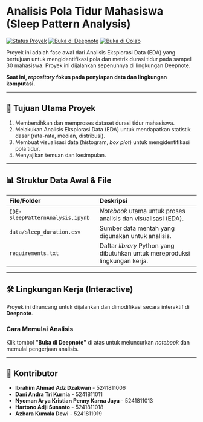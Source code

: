 # Analisis Pola Tidur Mahasiswa (Sleep Pattern Analysis)

[![Status Proyek](https://img.shields.io/badge/Status-In_Progress-yellow)](https://github.com/[GANTI_NAMA_AKUN_GITHUB_ANDA]/[GANTI_NAMA_REPO_ANDA])
[![Buka di Deepnote](https://img.shields.io/badge/Buka%20di%20Deepnote-FF5722?style=flat&logo=jupyter&logoColor=white)](https://deepnote.com/workspace/Catyos-6c14d7d6-5b23-4ffe-b677-43b144e918a9/project/Hartono-Adji-Susantos-Untitled-project-fa20d55e-eca4-4fa7-9a55-61597c94c97d/notebook/IDE-SleepPatternAnalysis-8cef5959ebb74b2bbea46c916d8d1162?utm_source=share-modal&utm_medium=product-shared-content&utm_campaign=notebook&utm_content=fa20d55e-eca4-4fa7-9a55-61597c94c97d)
[![Buka di Colab](https://img.shields.io/badge/Buka%20di%20Colab-F9AB00?style=flat&logo=googlecolab&logoColor=white)](https://colab.research.google.com/drive/12fTNKJZwPUBJa4nA80HfLjnDU4ZkFxb0?usp=sharing)

Proyek ini adalah fase awal dari Analisis Eksplorasi Data (EDA) yang bertujuan untuk mengidentifikasi pola dan metrik durasi tidur pada sampel 30 mahasiswa. Proyek ini dijalankan sepenuhnya di lingkungan Deepnote.

**Saat ini, *repository* fokus pada penyiapan data dan lingkungan komputasi.**

---

## 🚀 Tujuan Utama Proyek

1.  Membersihkan dan memproses dataset durasi tidur mahasiswa.
2.  Melakukan Analisis Eksplorasi Data (EDA) untuk mendapatkan statistik dasar (rata-rata, median, distribusi).
3.  Membuat visualisasi data (histogram, *box plot*) untuk mengidentifikasi pola tidur.
4.  Menyajikan temuan dan kesimpulan.

---

## 📊 Struktur Data Awal & File

| File/Folder | Deskripsi |
| :--- | :--- |
| `IDE-SleepPatternAnalysis.ipynb` | *Notebook* utama untuk proses analisis dan visualisasi (EDA). |
| `data/sleep_duration.csv` | Sumber data mentah yang digunakan untuk analisis. |
| `requirements.txt` | Daftar *library* Python yang dibutuhkan untuk mereproduksi lingkungan kerja. |

---

## 🛠 Lingkungan Kerja (Interactive)

Proyek ini dirancang untuk dijalankan dan dimodifikasi secara interaktif di **Deepnote**.

### Cara Memulai Analisis

Klik tombol **"Buka di Deepnote"** di atas untuk meluncurkan *notebook* dan memulai pengerjaan analisis.

---

## 🤝 Kontributor
* **Ibrahim Ahmad Adz Dzakwan** - 5241811006
* **Dani Andra Tri Kurnia** - 5241811011
* **Nyoman Arya Kristian Penny Karna Jaya** - 5241811013
* **Hartono Adji Susanto** - 5241811018
* **Azhara Kumala Dewi** - 5241811019



